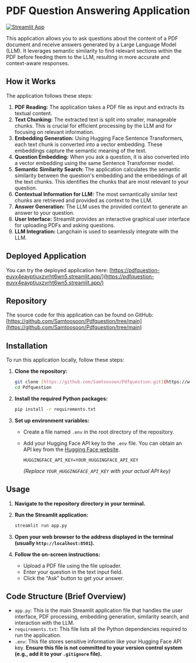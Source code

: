 # PDF Question Answering Application

[![Streamlit App](https://static.streamlit.io/badges/streamlit_badge_color.svg)](https://pdfquestion-euvx4eayptjuxzvrht6wn5.streamlit.app/)

This application allows you to ask questions about the content of a PDF document and receive answers generated by a Large Language Model (LLM). It leverages semantic similarity to find relevant sections within the PDF before feeding them to the LLM, resulting in more accurate and context-aware responses.

## How it Works

The application follows these steps:

1.  **PDF Reading:** The application takes a PDF file as input and extracts its textual content.
2.  **Text Chunking:** The extracted text is split into smaller, manageable chunks. This is crucial for efficient processing by the LLM and for focusing on relevant information.
3.  **Embedding Generation:** Using Hugging Face Sentence Transformers, each text chunk is converted into a vector embedding. These embeddings capture the semantic meaning of the text.
4.  **Question Embedding:** When you ask a question, it is also converted into a vector embedding using the same Sentence Transformer model.
5.  **Semantic Similarity Search:** The application calculates the semantic similarity between the question's embedding and the embeddings of all the text chunks. This identifies the chunks that are most relevant to your question.
6.  **Contextual Information for LLM:** The most semantically similar text chunks are retrieved and provided as context to the LLM.
7.  **Answer Generation:** The LLM uses the provided context to generate an answer to your question.
8.  **User Interface:** Streamlit provides an interactive graphical user interface for uploading PDFs and asking questions.
9.  **LLM Integration:** Langchain is used to seamlessly integrate with the LLM.

## Deployed Application

You can try the deployed application here: [https://pdfquestion-euvx4eayptjuxzvrht6wn5.streamlit.app/](https://pdfquestion-euvx4eayptjuxzvrht6wn5.streamlit.app/)

## Repository

The source code for this application can be found on GitHub: [https://github.com/Samtoosoon/Pdfquestion/tree/main](https://github.com/Samtoosoon/Pdfquestion/tree/main)

## Installation

To run this application locally, follow these steps:

1.  **Clone the repository:**
    ```bash
    git clone [https://github.com/Samtoosoon/Pdfquestion.git](https://www.google.com/search?q=https://github.com/Samtoosoon/Pdfquestion.git)
    cd Pdfquestion
    ```

2.  **Install the required Python packages:**
    ```bash
    pip install -r requirements.txt
    ```

3.  **Set up environment variables:**
    * Create a file named `.env` in the root directory of the repository.
    * Add your Hugging Face API key to the `.env` file. You can obtain an API key from the [Hugging Face website](https://huggingface.co/settings/tokens).

        ```
        HUGGINGFACE_API_KEY=YOUR_HUGGINGFACE_API_KEY
        ```
        *(Replace `YOUR_HUGGINGFACE_API_KEY` with your actual API key)*

## Usage

1.  **Navigate to the repository directory in your terminal.**

2.  **Run the Streamlit application:**
    ```bash
    streamlit run app.py
    ```

3.  **Open your web browser to the address displayed in the terminal (usually `http://localhost:8501`).**

4.  **Follow the on-screen instructions:**
    * Upload a PDF file using the file uploader.
    * Enter your question in the text input field.
    * Click the "Ask" button to get your answer.

## Code Structure (Brief Overview)

* `app.py`: This is the main Streamlit application file that handles the user interface, PDF processing, embedding generation, similarity search, and interaction with the LLM.
* `requirements.txt`: This file lists all the Python dependencies required to run the application.
* `.env`: This file stores sensitive information like your Hugging Face API key. **Ensure this file is not committed to your version control system (e.g., add it to your `.gitignore` file).**

